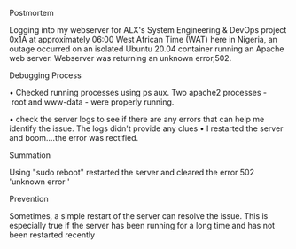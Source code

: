 Postmortem

Logging into my webserver for ALX's System Engineering & DevOps project 0x1A at approximately 06:00 West African Time (WAT) here in Nigeria, an outage occurred on an isolated Ubuntu 20.04 container running an Apache web server. Webserver was  returning an unknown error,502.

Debugging Process



• Checked running processes using ps aux. Two apache2 processes - root and www-data - were properly running.

• check the server logs to see if there are any errors that can help me identify the issue. The logs didn't provide any clues
•  I restarted the server and boom....the error was rectified.  


Summation

Using "sudo  reboot" restarted the server and cleared the error 502 'unknown error '

Prevention

Sometimes, a simple restart of the server can resolve the issue. This is especially true if the server has been running for a long time and has not been restarted recently


